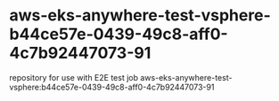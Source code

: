 # aws-eks-anywhere-test-vsphere-b44ce57e-0439-49c8-aff0-4c7b92447073-91
repository for use with E2E test job aws-eks-anywhere-test-vsphere:b44ce57e-0439-49c8-aff0-4c7b92447073-91

